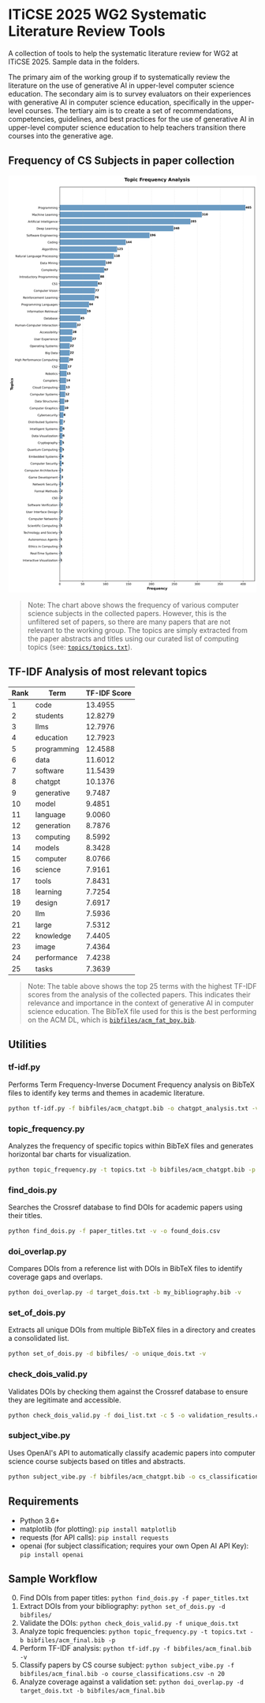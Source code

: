# ITiCSE 2025 WG2 Systematic Literature Review Tools
A collection of tools to help the systematic literature review for WG2 at ITiCSE 2025. Sample data in the folders.

The primary aim of the working group if to systematically review the literature on the use of generative AI in upper-level computer science education. The secondary aim is to survey evaluators on their experiences with generative AI in computer science education, specifically in the upper-level courses. The tertiary aim is to create a set of recommendations, competencies, guidelines, and best practices for the use of generative AI in upper-level computer science education to help teachers transition there courses into the generative age.

## Frequency of CS Subjects in paper collection

<img src="output/topic_frequency_chart.png" alt="Screenshot" width="800"/>

> Note: The chart above shows the frequency of various computer science subjects in the collected papers. However, this is the unfiltered set of papers, so there are many papers that are not relevant to the working group. The topics are simply extracted from the paper abstracts and titles using our curated list of computing topics (see: [`topics/topics.txt`](topics/topics.txt)).

## TF-IDF Analysis of most relevant topics

| Rank | Term | TF-IDF Score |
|------|------|--------------|
| 1 | code | 13.4955 |
| 2 | students | 12.8279 |
| 3 | llms | 12.7976 |
| 4 | education | 12.7923 |
| 5 | programming | 12.4588 |
| 6 | data | 11.6012 |
| 7 | software | 11.5439 |
| 8 | chatgpt | 10.1376 |
| 9 | generative | 9.7487 |
| 10 | model | 9.4851 |
| 11 | language | 9.0060 |
| 12 | generation | 8.7876 |
| 13 | computing | 8.5992 |
| 14 | models | 8.3428 |
| 15 | computer | 8.0766 |
| 16 | science | 7.9161 |
| 17 | tools | 7.8431 |
| 18 | learning | 7.7254 |
| 19 | design | 7.6917 |
| 20 | llm | 7.5936 |
| 21 | large | 7.5312 |
| 22 | knowledge | 7.4405 |
| 23 | image | 7.4364 |
| 24 | performance | 7.4238 |
| 25 | tasks | 7.3639 |

> Note: The table above shows the top 25 terms with the highest TF-IDF scores from the analysis of the collected papers. This indicates their relevance and importance in the context of generative AI in computer science education. The BibTeX file used for this is the best performing on the ACM DL, which is [`bibfiles/acm_fat_boy.bib`](bibfiles/acm_fat_boy.bib).

## Utilities

### tf-idf.py
Performs Term Frequency-Inverse Document Frequency analysis on BibTeX files to identify key terms and themes in academic literature.
```bash
python tf-idf.py -f bibfiles/acm_chatgpt.bib -o chatgpt_analysis.txt -v
```

### topic_frequency.py
Analyzes the frequency of specific topics within BibTeX files and generates horizontal bar charts for visualization.
```bash
python topic_frequency.py -t topics.txt -b bibfiles/acm_chatgpt.bib -p --max-topics 15
```

### find_dois.py
Searches the Crossref database to find DOIs for academic papers using their titles.
```bash
python find_dois.py -f paper_titles.txt -v -o found_dois.csv
```

### doi_overlap.py
Compares DOIs from a reference list with DOIs in BibTeX files to identify coverage gaps and overlaps.
```bash
python doi_overlap.py -d target_dois.txt -b my_bibliography.bib -v
```

### set_of_dois.py
Extracts all unique DOIs from multiple BibTeX files in a directory and creates a consolidated list.
```bash
python set_of_dois.py -d bibfiles/ -o unique_dois.txt -v
```

### check_dois_valid.py
Validates DOIs by checking them against the Crossref database to ensure they are legitimate and accessible.
```bash
python check_dois_valid.py -f doi_list.txt -c 5 -o validation_results.csv
```

### subject_vibe.py
Uses OpenAI's API to automatically classify academic papers into computer science course subjects based on titles and abstracts.
```bash
python subject_vibe.py -f bibfiles/acm_chatgpt.bib -o cs_classifications.csv -n 10 -v
```

## Requirements
- Python 3.6+
- matplotlib (for plotting): `pip install matplotlib`
- requests (for API calls): `pip install requests`
- openai (for subject classification; requires your own Open AI API Key): `pip install openai`

## Sample Workflow
0. Find DOIs from paper titles: `python find_dois.py -f paper_titles.txt`
1. Extract DOIs from your bibliography: `python set_of_dois.py -d bibfiles/`
2. Validate the DOIs: `python check_dois_valid.py -f unique_dois.txt`
3. Analyze topic frequencies: `python topic_frequency.py -t topics.txt -b bibfiles/acm_final.bib -p`
4. Perform TF-IDF analysis: `python tf-idf.py -f bibfiles/acm_final.bib -v`
5. Classify papers by CS course subject: `python subject_vibe.py -f bibfiles/acm_final.bib -o course_classifications.csv -n 20`
6. Analyze coverage against a validation set: `python doi_overlap.py -d target_dois.txt -b bibfiles/acm_final.bib`


